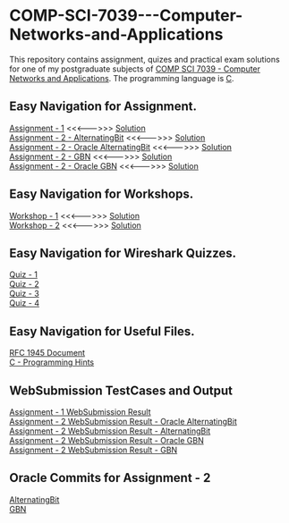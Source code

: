 # COMP-SCI-7039---Computer-Networks-and-Applications
This repository contains assignment, quizes and practical exam solutions for one of my postgraduate subjects of [COMP SCI 7039 - Computer Networks and Applications](https://www.adelaide.edu.au/course-outlines/006794/1/sem-1/). The programming language is [C](https://en.wikipedia.org/wiki/C_(programming_language)).

## Easy Navigation for Assignment.
[Assignment - 1](https://github.com/Vanditg/COMP-SCI-7039---Computer-Networks-and-Applications-/tree/master/Assignment/Assignment%20-%201/Assignment) <<<--->>> [Solution](https://github.com/Vanditg/COMP-SCI-7039---Computer-Networks-and-Applications-/tree/master/Assignment/Assignment%20-%201/Solution)  
[Assignment - 2 - AlternatingBit](https://github.com/Vanditg/COMP-SCI-7039---Computer-Networks-and-Applications-/tree/master/Assignment/Assignment%20-%202/Assignment) <<<--->>> [Solution](https://github.com/Vanditg/COMP-SCI-7039---Computer-Networks-and-Applications-/tree/master/Assignment/Assignment%20-%202/Solution/AlternatingBit)  
[Assignment - 2 - Oracle AlternatingBit](https://github.com/Vanditg/COMP-SCI-7039---Computer-Networks-and-Applications-/tree/master/Assignment/Assignment%20-%202/Assignment) <<<--->>> [Solution](https://github.com/Vanditg/COMP-SCI-7039---Computer-Networks-and-Applications-/tree/master/Assignment/Assignment%20-%202/Solution/Oracle%20-%20AlternatingBit)  
[Assignment - 2 - GBN](https://github.com/Vanditg/COMP-SCI-7039---Computer-Networks-and-Applications-/tree/master/Assignment/Assignment%20-%202/Assignment) <<<--->>> [Solution](https://github.com/Vanditg/COMP-SCI-7039---Computer-Networks-and-Applications-/tree/master/Assignment/Assignment%20-%202/Solution/GBN)  
[Assignment - 2 - Oracle GBN](https://github.com/Vanditg/COMP-SCI-7039---Computer-Networks-and-Applications-/tree/master/Assignment/Assignment%20-%202/Assignment) <<<--->>> [Solution](https://github.com/Vanditg/COMP-SCI-7039---Computer-Networks-and-Applications-/tree/master/Assignment/Assignment%20-%202/Solution/Oracle%20-%20GBN)

## Easy Navigation for Workshops.
[Workshop - 1](https://github.com/Vanditg/COMP-SCI-7039---Computer-Networks-and-Applications-/tree/master/Workshop/Workshop%20-%201/Problem) <<<--->>> [Solution](https://github.com/Vanditg/COMP-SCI-7039---Computer-Networks-and-Applications-/tree/master/Workshop/Workshop%20-%201/Solution)  
[Workshop - 2](https://github.com/Vanditg/COMP-SCI-7039---Computer-Networks-and-Applications-/tree/master/Workshop/Workshop%20-%202/Problem) <<<--->>> [Solution](https://github.com/Vanditg/COMP-SCI-7039---Computer-Networks-and-Applications-/tree/master/Workshop/Workshop%20-%202/Solution)  


## Easy Navigation for Wireshark Quizzes.
[Quiz - 1](https://github.com/Vanditg/COMP-SCI-7039---Computer-Networks-and-Applications-/blob/master/WireShark%20Quiz/Introduction%20To%20Wireshark%20Lab%20Quiz.pdf)  
[Quiz - 2](https://github.com/Vanditg/COMP-SCI-7039---Computer-Networks-and-Applications-/blob/master/WireShark%20Quiz/Wireshark%20HTTP%20Lab%20Quiz.pdf)  
[Quiz - 3](https://github.com/Vanditg/COMP-SCI-7039---Computer-Networks-and-Applications-/blob/master/WireShark%20Quiz/Wireshark%20DNS%20Lab_Quiz.pdf)  
[Quiz - 4](https://github.com/Vanditg/COMP-SCI-7039---Computer-Networks-and-Applications-/blob/master/WireShark%20Quiz/Wireshark%20TCP%20lab%20quiz.pdf)  


## Easy Navigation for Useful Files.
[RFC 1945 Document](https://github.com/Vanditg/COMP-SCI-7039---Computer-Networks-and-Applications-/tree/master/Assignment/Assignment%20-%201/RFC%201945)  
[C - Programming Hints](https://github.com/Vanditg/COMP-SCI-7039---Computer-Networks-and-Applications-/blob/master/Assignment/Assignment%20-%202/Solution/Oracle%20-%20AlternatingBit/C_Programming_Hints.pdf)  

## WebSubmission TestCases and Output
[Assignment - 1 WebSubmission Result](https://github.com/Vanditg/COMP-SCI-7039---Computer-Networks-and-Applications-/blob/master/WebSubmission/webServerWebSubmission.pdf)  
[Assignment - 2 WebSubmission Result - Oracle AlternatingBit](https://github.com/Vanditg/COMP-SCI-7039---Computer-Networks-and-Applications-/blob/master/WebSubmission/oracleAltBitWebSubmission.pdf)  
[Assignment - 2 WebSubmission Result - AlternatingBit](https://github.com/Vanditg/COMP-SCI-7039---Computer-Networks-and-Applications-/blob/master/WebSubmission/AltBitWebSubmission.pdf)  
[Assignment - 2 WebSubmission Result - Oracle GBN](https://github.com/Vanditg/COMP-SCI-7039---Computer-Networks-and-Applications-/blob/master/WebSubmission/OracleGBNWesSubmission.pdf)  
[Assignment - 2 WebSubmission Result - GBN](https://github.com/Vanditg/COMP-SCI-7039---Computer-Networks-and-Applications-/blob/master/WebSubmission/GBNWebSubmission.pdf)  

## Oracle Commits for Assignment - 2  
[AlternatingBit](https://github.com/Vanditg/COMP-SCI-7039---Computer-Networks-and-Applications-/blob/master/OracleCommits/OracleCommitsAltBit)  
[GBN](https://github.com/Vanditg/COMP-SCI-7039---Computer-Networks-and-Applications-/blob/master/OracleCommits/OracleCommitsGBN)  
